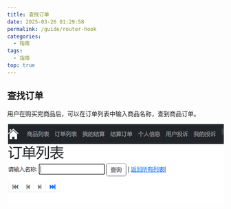 ```yaml
---
title: 查找订单
date: 2025-03-26 01:29:58
permalink: /guide/router-hook
categories:
  - 指南
tags:
  - 指南
top: true
---
```

## 查找订单

用户在购买完商品后，可以在订单列表中输入商品名称，查到商品订单。

![](assert/2025-08-19_162236.png)